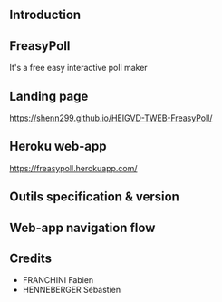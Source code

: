 ## Introduction

## FreasyPoll
It's a free easy interactive poll maker

## Landing page
https://shenn299.github.io/HEIGVD-TWEB-FreasyPoll/

## Heroku web-app
https://freasypoll.herokuapp.com/

## Outils specification & version

## Web-app navigation flow

## Credits
* FRANCHINI Fabien
* HENNEBERGER Sébastien
